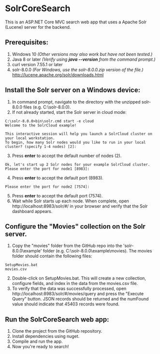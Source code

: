 # SolrCoreSearch
This is an ASP.NET Core MVC search web app that uses a Apache Solr (Lucene) server for the backend.

## Prerequisites:

1. Windows 10 *(Other versions may also work but have not been tested.)*
2. Java 8 or later *(Verify using **java --version** from the command prompt.)*         	
3. curl version 7.55.1 or later
4. solr-8.0.0 *(For Windows, use the solr-8.0.0.zip version of the file.)*
      http://lucene.apache.org/solr/downloads.html
     

## Install the Solr server on a Windows device:

1. In command prompt, navigate to the directory with the unzipped solr-8.0.0 files (e.g. C:\solr-8.0.0). 
2. If not already started, start the Solr server in cloud mode:
~~~~
C:\solr-8.0.0>bin\solr.cmd start -e cloud  
Welcome to the SolrCloud example!

This interactive session will help you launch a SolrCloud cluster on your local workstation.
To begin, how many Solr nodes would you like to run in your local cluster? (specify 1-4 nodes) [2]:
~~~~
3. Press **enter** to accept the default number of nodes (2). 
~~~~
Ok, let's start up 2 Solr nodes for your example SolrCloud cluster.
Please enter the port for node1 [8983]:
~~~~
4. Press **enter** to accept the default port (8983).
~~~~
Please enter the port for node2 [7574]:
~~~~
5. Press **enter** to accept the default port (7574).
6. Wait while Solr starts up each node. When complete, open http://localhost:8983/solr/#/ in your browser and verify that the Solr dashboard appears.

## Configure the "Movies" collection on the Solr server.

1. Copy the "movies" folder from the GitHub repo into the 'solr-8.0.0\example\' folder (e.g. C:\solr-8.0.0\example\movies). The movies folder should contain the following files:
~~~~
SetupMovies.bat
movies.csv
~~~~
2. Double-click on SetupMovies.bat. This will create a new collection, configure fields, and index in the data from the movies.csv file.
3. To verify that the data was successfully processed, open http://localhost:8983/solr/#/movies/query and press the "Execute Query" button. JSON records should be returned and the numFound value should indicate that 45403 records were found.

## Run the SolrCoreSearch web app:

1. Clone the project from the GitHub repository. 
2. Install dependencies using nuget. 
3. Compile and run the app.
4. Now you're ready to search!



